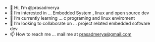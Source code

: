 - 👋 Hi, I’m @prasadmerya
- 👀 I’m interested in ... Embedded System , linux and open source dev
- 🌱 I’m currently learning ... c programing and linux enviroment
- 💞️ I’m looking to collaborate on ... project related embedded software dev
- 📫 How to reach me ... mail me at prasadmerya@gmail.com

<!---
prasadmerya/prasadmerya is a ✨ special ✨ repository because its `README.md`.

--->
